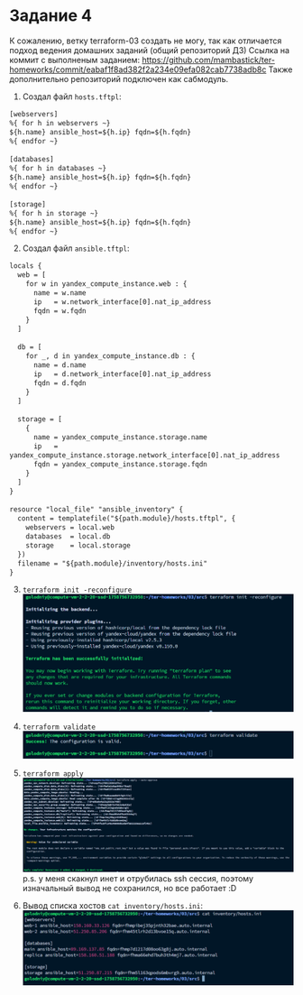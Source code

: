 # Задание 4

К сожалению, ветку terraform-03 создать не могу, так как отличается подход ведения домашних заданий (общий репозиторий ДЗ)
Ссылка на коммит с выполненым заданием: https://github.com/mambastick/ter-homeworks/commit/eabaf1f8ad382f2a234e09efa082cab7738adb8c
Также дополнительно репозиторий подключен как сабмодуль.

1. Создал файл `hosts.tftpl`:
```tpl
[webservers]
%{ for h in webservers ~}
${h.name} ansible_host=${h.ip} fqdn=${h.fqdn}
%{ endfor ~}

[databases]
%{ for h in databases ~}
${h.name} ansible_host=${h.ip} fqdn=${h.fqdn}
%{ endfor ~}

[storage]
%{ for h in storage ~}
${h.name} ansible_host=${h.ip} fqdn=${h.fqdn}
%{ endfor ~}
```

2. Создал файл `ansible.tftpl`:
```hcl
locals {
  web = [
    for w in yandex_compute_instance.web : {
      name = w.name
      ip   = w.network_interface[0].nat_ip_address
      fqdn = w.fqdn
    }
  ]

  db = [
    for _, d in yandex_compute_instance.db : {
      name = d.name
      ip   = d.network_interface[0].nat_ip_address
      fqdn = d.fqdn
    }
  ]

  storage = [
    {
      name = yandex_compute_instance.storage.name
      ip   = yandex_compute_instance.storage.network_interface[0].nat_ip_address
      fqdn = yandex_compute_instance.storage.fqdn
    }
  ]
}

resource "local_file" "ansible_inventory" {
  content = templatefile("${path.module}/hosts.tftpl", {
    webservers = local.web
    databases  = local.db
    storage    = local.storage
  })
  filename = "${path.module}/inventory/hosts.ini"
}
```

3. `terraform init -reconfigure`
![img.png](img.png)

4. `terraform validate`
![img_1.png](img_1.png)

5. `terraform apply`
![img_2.png](img_2.png)
p.s. у меня скакнул инет и отрубилась ssh сессия, поэтому изначальный вывод не сохранился, но все работает :D

6. Вывод списка хостов `cat inventory/hosts.ini`:
![img_3.png](img_3.png)